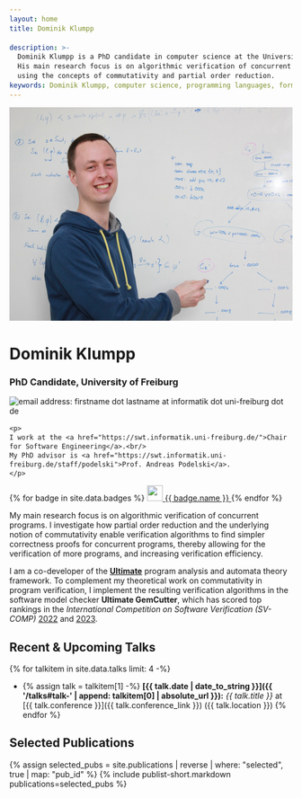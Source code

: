 ```yaml
---
layout: home
title: Dominik Klumpp

description: >-
  Dominik Klumpp is a PhD candidate in computer science at the University of Freiburg, Germany.
  His main research focus is on algorithmic verification of concurrent programs,
  using the concepts of commutativity and partial order reduction.
keywords: Dominik Klumpp, computer science, programming languages, formal methods, verification, commutativity, partial order reduction
---
```


<div id="banner">
  <img alt="" src="images/dominik.jpg" width="530" height="380"/>
  <div id="main-info">
    <h1>Dominik Klumpp</h1>
    <h3>PhD Candidate, University of Freiburg</h3>
    <img alt="email address: firstname dot lastname at informatik dot uni-freiburg dot de" class="mail" src="{{ '/images/mail.png' | absolute_url }}" />
    
    <p>
    I work at the <a href="https://swt.informatik.uni-freiburg.de/">Chair for Software Engineering</a>.<br/>
    My PhD advisor is <a href="https://swt.informatik.uni-freiburg.de/staff/podelski">Prof. Andreas Podelski</a>.
    </p>
  </div>
</div>
<div id="badges">
{% for badge in site.data.badges %}
  <a class="badge" target="_blank" href="{{ badge.link }}" title="{{ badge.name }}">
    <img src="{{ '/images/' | append: badge.icon | absolute_url }}" width="28" height="28" alt="" />
    <span class="badge-label">{{ badge.name }}</span>
  </a>
{% endfor %}
</div>

My main research focus is on algorithmic verification of concurrent programs.
I investigate how <span class="highlight">partial order reduction</span>
and the underlying notion of <span class="highlight">commutativity</span>
enable verification algorithms to find simpler correctness proofs for concurrent programs,
thereby allowing for the verification of more programs,
and increasing verification efficiency.

I am a co-developer of the [**Ultimate**](https://ultimate.informatik.uni-freiburg.de/) program analysis and automata theory framework.
To complement my theoretical work on commutativity in program verification, I implement the resulting verification algorithms in the software model checker **Ultimate GemCutter**,
which has scored top rankings in the _International Competition on Software Verification (SV-COMP)_ [2022](https://sv-comp.sosy-lab.org/2022/results/results-verified/) and [2023](https://sv-comp.sosy-lab.org/2023/results/results-verified/).

## Recent & Upcoming Talks

{% for talkitem in site.data.talks limit: 4 -%}
- {% assign talk = talkitem[1] -%}
  **[{{ talk.date | date_to_string }}]({{ '/talks#talk-' | append: talkitem[0] | absolute_url }}):** _{{ talk.title }}_ at [{{ talk.conference }}]({{ talk.conference_link }}) ({{ talk.location }})
{% endfor %}

## Selected Publications

{% assign selected_pubs = site.publications | reverse | where: "selected", true | map: "pub_id" %}
{% include publist-short.markdown publications=selected_pubs %}
